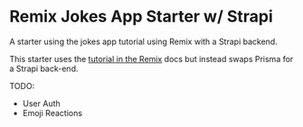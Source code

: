 
# Remix Jokes App Starter w/ Strapi

A starter using the jokes app tutorial using Remix with a Strapi backend.

This starter uses the [tutorial in the Remix](https://remix.run/docs/en/v1/tutorials/jokes) docs but instead swaps Prisma for a Strapi back-end.

TODO:
- User Auth
- Emoji Reactions
